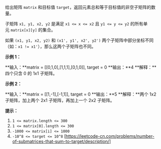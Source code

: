 给出矩阵 `matrix` 和目标值 `target`，返回元素总和等于目标值的非空子矩阵的数量。

子矩阵 `x1, y1, x2, y2` 是满足 `x1 <= x <= x2` 且 `y1 <= y <= y2` 的所有单元 `matrix[x][y]` 的集合。

如果 `(x1, y1, x2, y2)` 和 `(x1', y1', x2', y2')` 两个子矩阵中部分坐标不同（如：`x1 != x1'`），那么这两个子矩阵也不同。

**示例 1：**

**输入：**matrix = \[\[0,1,0\],\[1,1,1\],\[0,1,0\]\], target = 0
**输出：**4
**解释：**四个只含 0 的 1x1 子矩阵。

**示例 2：**

**输入：**matrix = \[\[1,-1\],\[-1,1\]\], target = 0
**输出：**5
**解释：**两个 1x2 子矩阵，加上两个 2x1 子矩阵，再加上一个 2x2 子矩阵。

****提示：****

1.  `1 <= matrix.length <= 300`
2.  `1 <= matrix[0].length <= 300`
3.  `-1000 <= matrix[i] <= 1000`
4.  `-10^8 <= target <= 10^8` 
[https://leetcode-cn.com/problems/number-of-submatrices-that-sum-to-target/description/]

